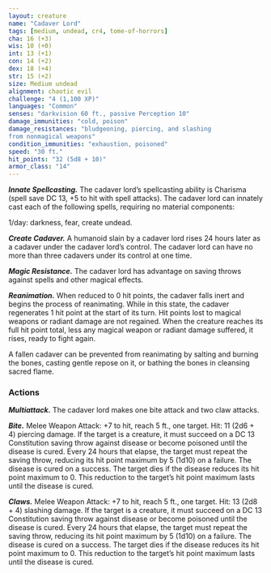 ```yaml
---
layout: creature
name: "Cadaver Lord"
tags: [medium, undead, cr4, tome-of-horrors]
cha: 16 (+3)
wis: 10 (+0)
int: 13 (+1)
con: 14 (+2)
dex: 18 (+4)
str: 15 (+2)
size: Medium undead
alignment: chaotic evil
challenge: "4 (1,100 XP)"
languages: "Common"
senses: "darkvision 60 ft., passive Perception 10"
damage_immunities: "cold, poison"
damage_resistances: "bludgeoning, piercing, and slashing
from nonmagical weapons"
condition_immunities: "exhaustion, poisoned"
speed: "30 ft."
hit_points: "32 (5d8 + 10)"
armor_class: "14"
---
```


***Innate Spellcasting.*** The cadaver lord’s spellcasting ability is
Charisma (spell save DC 13, +5 to hit with spell attacks). The
cadaver lord can innately cast each of the following spells,
requiring no material components: 

1/day: darkness, fear, create undead.

***Create Cadaver.*** A humanoid slain by a cadaver lord rises 24
hours later as a cadaver under the cadaver lord’s control. The
cadaver lord can have no more than three cadavers under its
control at one time.

***Magic Resistance.*** The cadaver lord has advantage on saving
throws against spells and other magical effects.

***Reanimation.*** When reduced to 0 hit points, the cadaver falls
inert and begins the process of reanimating. While in this state, the
cadaver regenerates 1 hit point at the start of its turn. Hit points lost
to magical weapons or radiant damage are not regained. When the
creature reaches its full hit point total, less any magical weapon or
radiant damage suffered, it rises, ready to fight again.

A fallen cadaver can be prevented from reanimating by salting and
burning the bones, casting gentle repose on it, or bathing the bones
in cleansing sacred flame.

### Actions

***Multiattack.*** The cadaver lord makes one bite attack and two claw
attacks.

***Bite.*** Melee Weapon Attack: +7 to hit, reach 5 ft., one target. Hit: 11
(2d6 + 4) piercing damage. If the target is a creature, it must succeed
on a DC 13 Constitution saving throw against disease or become
poisoned until the disease is cured. Every 24 hours that elapse, the
target must repeat the saving throw, reducing its hit point maximum by 5
(1d10) on a failure. The disease is cured on a success. The target dies if the
disease reduces its hit point maximum to 0. This reduction to the target’s
hit point maximum lasts until the disease is cured.

***Claws.*** Melee Weapon Attack: +7 to hit, reach 5 ft., one target. Hit: 13
(2d8 + 4) slashing damage. If the target is a creature, it must succeed on
a DC 13 Constitution saving throw against disease or become poisoned
until the disease is cured. Every 24 hours that elapse, the target must
repeat the saving throw, reducing its hit point maximum by 5 (1d10) on
a failure. The disease is cured on a success. The target dies if the disease
reduces its hit point maximum to 0. This reduction to the target’s hit point
maximum lasts until the disease is cured.
